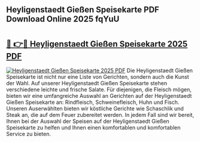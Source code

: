 ## Heyligenstaedt Gießen Speisekarte PDF Download Online 2025 fqYuU

# <h2><a href="http://gc8rf7.nevu.top/?p=Heyligenstaedt+Gie%c3%9fen+Speisekarte">🔗 👉🔴 Heyligenstaedt Gießen Speisekarte 2025 PDF</a></h2>

[![Heyligenstaedt Gießen Speisekarte 2025 PDF](https://i.imgur.com/dBaPXMq.png)](http://gc8rf7.nevu.top/?p=Heyligenstaedt+Gie%c3%9fen+Speisekarte)
Die Heyligenstaedt Gießen Speisekarte ist nicht nur eine Liste von Gerichten, sondern auch die Kunst der Wahl. Auf unserer Heyligenstaedt Gießen Speisekarte stehen verschiedene leichte und frische Salate. Für diejenigen, die Fleisch mögen, bieten wir eine umfangreiche Auswahl an Gerichten auf der Heyligenstaedt Gießen Speisekarte an: Rindfleisch, Schweinefleisch, Huhn und Fisch. Unseren Auserwählten bieten wir köstliche Gerichte wie Schaschlik und Steak an, die auf dem Feuer zubereitet werden. In jedem Fall sind wir bereit, Ihnen bei der Auswahl der Speisen auf der Heyligenstaedt Gießen Speisekarte zu helfen und Ihnen einen komfortablen und komfortablen Service zu bieten.
